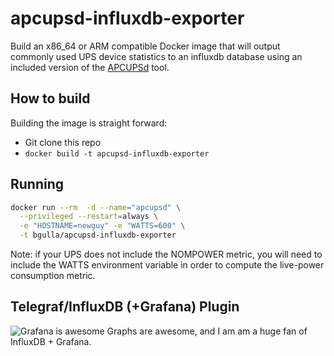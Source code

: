 # apcupsd-influxdb-exporter
Build an x86_64 or ARM compatible Docker image that will output commonly used UPS device statistics to an influxdb database using an included version of the 
[APCUPSd](http://www.apcupsd.org/) 
tool.

## How to build
Building the image is straight forward:
* Git clone this repo
* `docker build -t apcupsd-influxdb-exporter`

## Running
```bash
docker run --rm  -d --name="apcupsd" \
  --privileged --restart=always \
  -e "HOSTNAME=newguy" -e "WATTS=600" \
  -t bgulla/apcupsd-influxdb-exporter
```
Note: if your UPS does not include the NOMPOWER metric, you will need to include the WATTS environment variable in order to compute the live-power consumption 
metric.

## Telegraf/InfluxDB (+Grafana) Plugin
![Grafana is awesome](https://github.com/bgulla/apcupsd-influxdb-exporter/raw/master/img/watts.png?raw=true)
Graphs are awesome, and I am am a huge fan of InfluxDB + Grafana.
